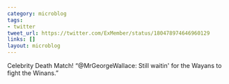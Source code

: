 ```yaml
---
category: microblog
tags:
- twitter
tweet_url: https://twitter.com/ExMember/status/180478974646960129
links: []
layout: microblog
---
```

Celebrity Death Match! “@MrGeorgeWallace: Still waitin' for the Wayans to fight the Winans.”
